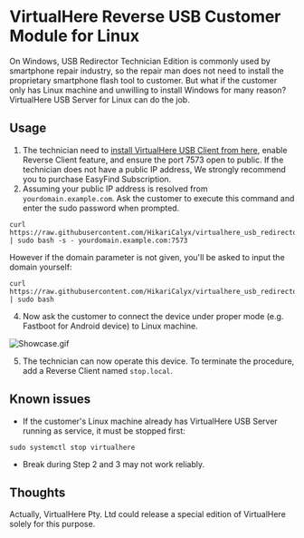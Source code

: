 # VirtualHere Reverse USB Customer Module for Linux

On Windows, USB Redirector Technician Edition is commonly used by smartphone repair industry, so the repair man does not need to install the proprietary smartphone flash tool to customer.
But what if the customer only has Linux machine and unwilling to install Windows for many reason?
VirtualHere USB Server for Linux can do the job.

## Usage

1. The technician need to [install VirtualHere USB Client from here](https://www.virtualhere.com/usb_client_software), enable Reverse Client feature, and ensure the port 7573 open to public. If the technician does not have a public IP address, We strongly recommend you to purchase EasyFind Subscription.
2. Assuming your public IP address is resolved from `yourdomain.example.com`. Ask the customer to execute this command and enter the sudo password when prompted. 
```
curl https://raw.githubusercontent.com/HikariCalyx/virtualhere_usb_redirector_linux/main/virtualhere_reverse | sudo bash -s - yourdomain.example.com:7573
```
However if the domain parameter is not given, you'll be asked to input the domain yourself:
```
curl https://raw.githubusercontent.com/HikariCalyx/virtualhere_usb_redirector_linux/main/virtualhere_reverse | sudo bash
```
4. Now ask the customer to connect the device under proper mode (e.g. Fastboot for Android device) to Linux machine.

![Showcase.gif](https://github.com/HikariCalyx/virtualhere_usb_redirector_linux/assets/29157608/d131e640-934e-47db-9bc8-15d250d034a6)

5. The technician can now operate this device. To terminate the procedure, add a Reverse Client named ```stop.local```.

## Known issues
* If the customer's Linux machine already has VirtualHere USB Server running as service, it must be stopped first:
```
sudo systemctl stop virtualhere
```
* Break during Step 2 and 3 may not work reliably.

## Thoughts

Actually, VirtualHere Pty. Ltd could release a special edition of VirtualHere solely for this purpose.
